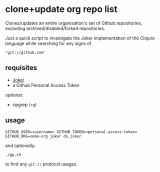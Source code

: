 # clone+update org repo list

Clones/updates an entire organisation's set of Github repositories, excluding archived/disabled/forked repositories.

Just a quick script to investigate the Joker implementation of the Clojure language while searching for any signs of

    "git://github.com"

## requisites

* [Joker](https://joker-lang.org)
* a Github Personal Access Token

optional: 

* ripgrep (`rg`)

## usage

    GITHUB_USER=<username> GITHUB_TOKEN=<personal-access-token> GITHUB_ORG=some-org joker do.joker

and optionally:

    ./gp.sh

to find any `git://` protocol usages.
